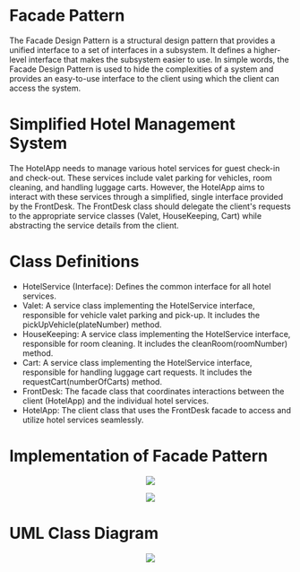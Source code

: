 # Facade Pattern
The Facade Design Pattern is a structural design pattern that provides a unified interface to a set of interfaces in a subsystem. It defines a higher-level interface that makes the subsystem easier to use. In simple words, the Facade Design Pattern is used to hide the complexities of a system and provides an easy-to-use interface to the client using which the client can access the system.


# Simplified Hotel Management System

The HotelApp needs to manage various hotel services for guest check-in and check-out. These services include valet parking for vehicles, room cleaning, and handling luggage carts. However, the HotelApp aims to interact with these services through a simplified, single interface provided by the FrontDesk. The FrontDesk class should delegate the client's requests to the appropriate service classes (Valet, HouseKeeping, Cart) while abstracting the service details from the client.

# Class Definitions
- HotelService (Interface): Defines the common interface for all hotel services. <br>
- Valet: A service class implementing the HotelService interface, responsible for vehicle valet parking and pick-up. It includes the pickUpVehicle(plateNumber) method. <br>
- HouseKeeping: A service class implementing the HotelService interface, responsible for room cleaning. It includes the cleanRoom(roomNumber) method. <br>
- Cart: A service class implementing the HotelService interface, responsible for handling luggage cart requests. It includes the requestCart(numberOfCarts) method. <br>
- FrontDesk: The facade class that coordinates interactions between the client (HotelApp) and the individual hotel services. <br>
- HotelApp: The client class that uses the FrontDesk facade to access and utilize hotel services seamlessly. <br>

# Implementation of Facade Pattern

<p align="center">
  <img src="https://github.com/SG-Hangaan/FacadePattern/assets/127215110/f60d6897-ac62-4d1a-99d5-29391035d2c1"/>
</p>

<p align="center">
  <img src="https://github.com/SG-Hangaan/FacadePattern/assets/127215110/3aa44898-cc81-45fd-a260-799da2b90b9e"/>
</p>

# UML Class Diagram

<p align="center">
  <img src="https://github.com/SG-Hangaan/FacadePattern/assets/127215110/9e857536-d47b-48a9-be60-5ab91b2db340"/>
</p> 



